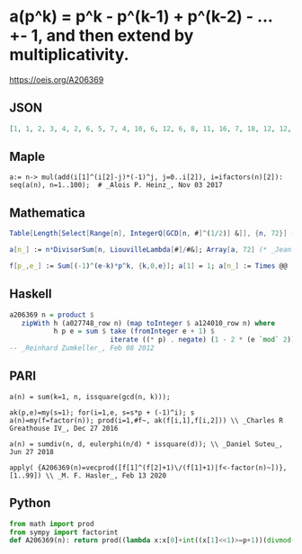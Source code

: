 # a\(p^k\) \= p^k \- p^\(k\-1\) \+ p^\(k\-2\) \- \.\.\. \+\- 1, and then extend by multiplicativity\.
https://oeis.org/A206369
## JSON
```JSON
[1, 1, 2, 3, 4, 2, 6, 5, 7, 4, 10, 6, 12, 6, 8, 11, 16, 7, 18, 12, 12, 10, 22, 10, 21, 12, 20, 18, 28, 8, 30, 21, 20, 16, 24, 21, 36, 18, 24, 20, 40, 12, 42, 30, 28, 22, 46, 22, 43, 21, 32, 36, 52, 20, 40, 30, 36, 28, 58, 24, 60, 30, 42, 43, 48, 20, 66, 48, 44, 24, 70, 35]
```
## Maple
```Maple
a:= n-> mul(add(i[1]^(i[2]-j)*(-1)^j, j=0..i[2]), i=ifactors(n)[2]):
seq(a(n), n=1..100);  # _Alois P. Heinz_, Nov 03 2017
```
## Mathematica
```Mathematica
Table[Length[Select[Range[n], IntegerQ[GCD[n, #]^(1/2)] &]], {n, 72}] (* _Geoffrey Critzer_, Feb 16 2015 *)
```
```Mathematica
a[n_] := n*DivisorSum[n, LiouvilleLambda[#]/#&]; Array[a, 72] (* _Jean-François Alcover_, Dec 04 2017, after _Enrique Pérez Herrero_ *)
```
```Mathematica
f[p_,e_] := Sum[(-1)^(e-k)*p^k, {k,0,e}]; a[1] = 1; a[n_] := Times @@ (f @@@ FactorInteger[n]); Array[a, 100] (* _Amiram Eldar_, Jan 01 2020 *)
```
## Haskell
```Haskell
a206369 n = product $
   zipWith h (a027748_row n) (map toInteger $ a124010_row n) where
           h p e = sum $ take (fromInteger e + 1) $
                         iterate ((* p) . negate) (1 - 2 * (e `mod` 2))
-- _Reinhard Zumkeller_, Feb 08 2012
```
## PARI
```PARI
a(n) = sum(k=1, n, issquare(gcd(n, k)));
```
```PARI
ak(p,e)=my(s=1); for(i=1,e, s=s*p + (-1)^i); s
a(n)=my(f=factor(n)); prod(i=1,#f~, ak(f[i,1],f[i,2])) \\ _Charles R Greathouse IV_, Dec 27 2016
```
```PARI
a(n) = sumdiv(n, d, eulerphi(n/d) * issquare(d)); \\ _Daniel Suteu_, Jun 27 2018
```
```PARI
apply( {A206369(n)=vecprod([f[1]^(f[2]+1)\/(f[1]+1)|f<-factor(n)~])}, [1..99]) \\ _M. F. Hasler_, Feb 13 2020
```
## Python
```Python
from math import prod
from sympy import factorint
def A206369(n): return prod((lambda x:x[0]+int((x[1]<<1)>=p+1))(divmod(p**(e+1),p+1)) for p, e in factorint(n).items()) # _Chai Wah Wu_, Mar 05 2024
```
